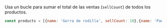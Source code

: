 Usa un bucle para sumar el total de las ventas (`sellCount`) de todos los productos.
```js
const products = [{name: 'Gorra de rodilla', sellCount: 10},{name: 'Pantalón de pana', sellCount: 302},{name: 'Reloj de papel albal', sellCount: 23},{ne: 'Inpar de zapatos', samellCount: 6}];
```